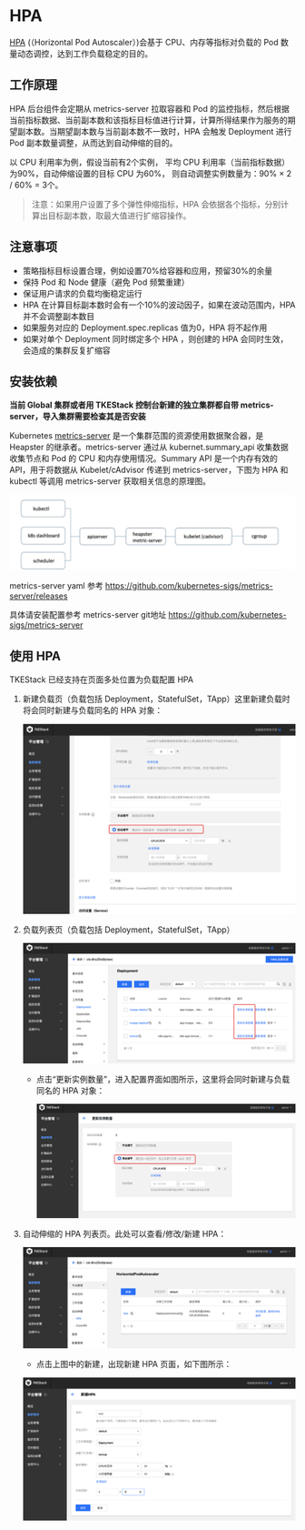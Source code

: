 # HPA

[HPA](https://kubernetes.io/zh/docs/tasks/run-application/horizontal-pod-autoscale/) (（Horizontal Pod Autoscaler）)会基于 CPU、内存等指标对负载的 Pod 数量动态调控，达到工作负载稳定的目的。

## 工作原理

HPA 后台组件会定期从 metrics-server 拉取容器和 Pod 的监控指标，然后根据当前指标数据、当前副本数和该指标目标值进行计算，计算所得结果作为服务的期望副本数。当期望副本数与当前副本数不一致时，HPA 会触发 Deployment 进行 Pod 副本数量调整，从而达到自动伸缩的目的。

以 CPU 利用率为例，假设当前有2个实例， 平均 CPU 利用率（当前指标数据）为90%，自动伸缩设置的目标 CPU 为60%， 则自动调整实例数量为：90% × 2 / 60% = 3个。

> 注意：如果用户设置了多个弹性伸缩指标，HPA 会依据各个指标，分别计算出目标副本数，取最大值进行扩缩容操作。

## 注意事项

- 策略指标目标设置合理，例如设置70%给容器和应用，预留30%的余量
- 保持 Pod 和 Node 健康（避免 Pod 频繁重建）
- 保证用户请求的负载均衡稳定运行
- HPA 在计算目标副本数时会有一个10%的波动因子，如果在波动范围内，HPA 并不会调整副本数目
- 如果服务对应的 Deployment.spec.replicas 值为0，HPA 将不起作用
- 如果对单个 Deployment 同时绑定多个 HPA ，则创建的 HPA 会同时生效，会造成的集群反复扩缩容

## 安装依赖

**当前 Global 集群或者用  TKEStack 控制台新建的独立集群都自带 metrics-server，导入集群需要检查其是否安装**

Kubernetes [metrics-server](https://github.com/kubernetes-sigs/metrics-server) 是一个集群范围的资源使用数据聚合器，是 Heapster 的继承者。metrics-server 通过从 kubernet.summary_api 收集数据收集节点和 Pod 的 CPU 和内存使用情况。Summary API 是一个内存有效的 API，用于将数据从 Kubelet/cAdvisor 传递到 metrics-server，下图为 HPA 和 kubectl 等调用 metrics-server 获取相关信息的原理图。

![image-20200929172542934](../../../../../../images/image-20200929172542934.png)

metrics-server yaml 参考 https://github.com/kubernetes-sigs/metrics-server/releases 

具体请安装配置参考 metrics-server git地址 https://github.com/kubernetes-sigs/metrics-server

## 使用 HPA

TKEStack 已经支持在页面多处位置为负载配置 HPA

1. 新建负载页（负载包括 Deployment，StatefulSet，TApp）这里新建负载时将会同时新建与负载同名的 HPA 对象：

   ![image-20200929173056091](../../../../../../images/image-20200929173056091.png)

2. 负载列表页（负载包括 Deployment，StatefulSet，TApp）

   ![image-20200929173209190](../../../../../../images/image-20200929173209190.png)

   * 点击“更新实例数量”，进入配置界面如图所示，这里将会同时新建与负载同名的 HPA 对象：

     ![image-20200929173300650](../../../../../../images/image-20200929173300650.png)

3. 自动伸缩的 HPA 列表页。此处可以查看/修改/新建 HPA：

   ![image-20200929173933713](../../../../../../images/image-20200929173933713.png)

   * 点击上图中的新建，出现新建 HPA 页面，如下图所示：

   ![image-20200929173834852](../../../../../../images/image-20200929173834852.png)